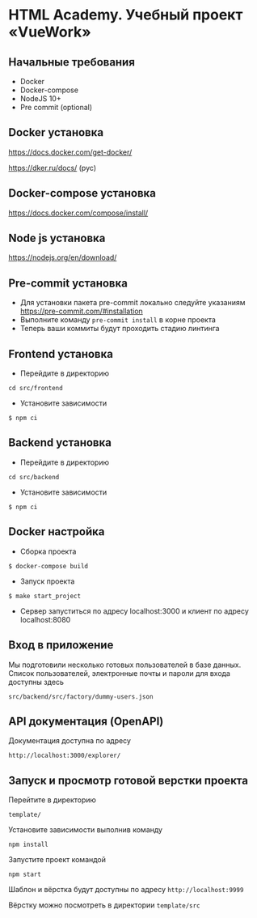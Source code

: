 # HTML Academy. Учебный проект «VueWork»

## Начальные требования
- Docker
- Docker-compose
- NodeJS 10+
- Pre commit (optional)

## Docker установка
https://docs.docker.com/get-docker/

https://dker.ru/docs/ (рус)

## Docker-compose установка
https://docs.docker.com/compose/install/

## Node js установка
https://nodejs.org/en/download/

## Pre-commit установка

- Для установки пакета pre-commit локально следуйте указаниям https://pre-commit.com/#installation
- Выполните команду `pre-commit install` в корне проекта
- Теперь ваши коммиты будут проходить стадию линтинга

## Frontend установка

- Перейдите в директорию

`cd src/frontend`

- Установите зависимости

`$ npm ci`

## Backend установка

- Перейдите в директорию

`cd src/backend`

- Установите зависимости

`$ npm ci`

## Docker настройка

- Сборка проекта

`$ docker-compose build`

- Запуск проекта

`$ make start_project`

- Сервер запуститься по адресу localhost:3000 и клиент по адресу localhost:8080

## Вход в приложение

Мы подготовили несколько готовых пользователей в базе данных.
Список пользователей, электронные почты и пароли для входа доступны здесь
```
src/backend/src/factory/dummy-users.json
```

## API документация (OpenAPI)
Документация доступна по адресу

```
http://localhost:3000/explorer/
```

## Запуск и просмотр готовой верстки проекта

Перейтите в директорию
```
template/
```

Установите зависимости выполнив команду

```
npm install
```

Запустите проект командой

```
npm start
```

Шаблон и вёрстка будут доступны по адресу `http://localhost:9999`

Вёрстку можно посмотреть в директории `template/src`
